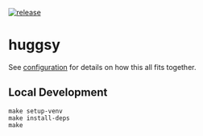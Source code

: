 [![release](https://github.com/copperlight/huggsy/actions/workflows/release.yml/badge.svg)](https://github.com/copperlight/huggsy/actions/workflows/release.yml)

# huggsy

See [configuration](./docs/configuration.md) for details on how this all fits together.

## Local Development

```shell
make setup-venv
make install-deps
make
```
